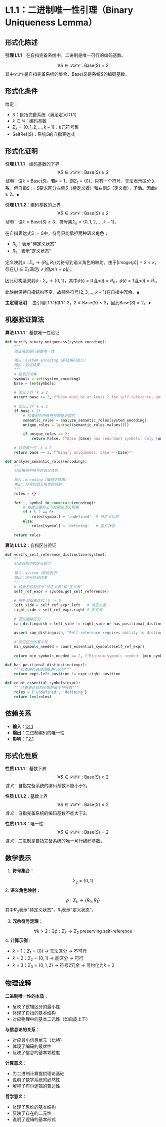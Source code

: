 # L1.1：二进制唯一性引理（Binary Uniqueness Lemma）

## 形式化陈述

**引理 L1.1**：在自指完备系统中，二进制是唯一可行的编码基数。

$$
\forall S \in \mathcal{SRC}: \text{Base}(S) = 2
$$
其中$\mathcal{SRC}$是自指完备系统的集合，$\text{Base}(S)$是系统$S$的编码基数。

## 形式化条件

给定：
- $S$：自指完备系统（满足定义D1.1）
- $k \in \mathbb{N}$：编码基数
- $\Sigma_k = \{0,1,2,\ldots,k-1\}$：$k$元符号集
- $\text{SelfRef}(S)$：系统$S$的自指表达式

## 形式化证明

**引理 L1.1.1**：编码基数的下界
$$
\forall S \in \mathcal{SRC}: \text{Base}(S) \geq 2
$$
*证明*：设$k = \text{Base}(S)$。若$k = 1$，则$\Sigma_1 = \{0\}$，只有一个符号，无法表示区分关系。但自指$S := S$要求区分左侧$S$（待定义者）和右侧$S$（定义者），矛盾。因此$k \geq 2$。∎

**引理 L1.1.2**：编码基数的上界
$$
\forall S \in \mathcal{SRC}: \text{Base}(S) \leq 2
$$
*证明*：设$k = \text{Base}(S) \geq 3$，符号集$\Sigma_k = \{0,1,2,\ldots,k-1\}$。

在自指表达式$S := S$中，符号只能承担两种语义角色：
- $R_0$：表示"待定义状态"
- $R_1$：表示"定义状态"

定义映射$\rho: \Sigma_k \to \{R_0, R_1\}$为符号到语义角色的映射。由于$|Image(\rho)| = 2 < k$，存在$i,j \in \Sigma_k$满足$i \neq j$但$\rho(i) = \rho(j)$。

因此可构造双射$\phi: \Sigma_k \to \{0,1\}$，其中$\phi(i) = 0$当$\rho(i) = R_0$，$\phi(i) = 1$当$\rho(i) = R_1$。

此映射保持自指结构不变，故额外符号$\{2,3,\ldots,k-1\}$在自指中冗余。∎

**主定理证明**：
由引理L1.1.1和L1.1.2，$2 \leq \text{Base}(S) \leq 2$，因此$\text{Base}(S) = 2$。∎

## 机器验证算法

**算法 L1.1.1**：基数唯一性验证
```python
def verify_binary_uniqueness(system_encoding):
    """
    验证系统编码基数唯一性
    
    输入：system_encoding（系统编码表示）
    输出：验证结果
    """
    # 提取符号集
    symbols = set(system_encoding)
    base = len(symbols)
    
    # 验证下界：k ≥ 2
    assert base >= 2, f"Base must be at least 2 for self-reference, got {base}"
    
    # 验证上界：k ≤ 2
    if base > 2:
        # 检查是否所有符号都是必需的
        semantic_roles = analyze_semantic_roles(system_encoding)
        unique_roles = len(set(semantic_roles.values()))
        
        if unique_roles <= 2:
            return False, f"Base {base} has redundant symbols, only {unique_roles} roles needed"
    
    # 验证唯一性：k = 2
    return base == 2, f"Binary uniqueness: base = {base}"

def analyze_semantic_roles(encoding):
    """
    分析编码中符号的语义角色
    
    输入：encoding（编码字符串）
    输出：符号到语义角色的映射
    """
    roles = {}
    
    for i, symbol in enumerate(encoding):
        # 根据位置和上下文确定语义角色
        if i % 2 == 0:
            roles[symbol] = 'undefined'  # 待定义状态
        else:
            roles[symbol] = 'defining'   # 定义状态
    
    return roles
```

**算法 L1.1.2**：自指区分验证
```python
def verify_self_reference_distinction(system):
    """
    验证自指中的区分能力
    
    输入：system（系统表示）
    输出：区分验证结果
    """
    # 检查是否能区分"待定义者"和"定义者"
    self_ref_expr = system.get_self_reference()
    
    # 解析自指表达式：S := S
    left_side = self_ref_expr.left   # 待定义者
    right_side = self_ref_expr.right # 定义者
    
    # 验证能够区分
    can_distinguish = left_side != right_side or has_positional_distinction(self_ref_expr)
    
    assert can_distinguish, "Self-reference requires ability to distinguish definer from defined"
    
    # 验证区分的最小性
    min_symbols_needed = count_essential_symbols(self_ref_expr)
    
    return min_symbols_needed == 2, f"Minimum symbols needed: {min_symbols_needed}"

def has_positional_distinction(expr):
    """检查是否通过位置进行区分"""
    return expr.left_position != expr.right_position

def count_essential_symbols(expr):
    """计算表达自指所需的最少符号数"""
    roles = {'undefined', 'defining'}
    return len(roles)
```

## 依赖关系

- **输入**：[D1.1](D1-1-self-referential-completeness.md)
- **输出**：二进制编码的唯一性
- **影响**：[T2.1](T2-1-binary-foundation.md)

## 形式化性质

**性质 L1.1.1**：基数下界
$$
\forall S \in \mathcal{SRC}: \text{Base}(S) \geq 2
$$
*含义*：自指完备系统的编码基数不能小于2。

**性质 L1.1.2**：基数上界
$$
\forall S \in \mathcal{SRC}: \text{Base}(S) \leq 2
$$
*含义*：自指完备系统的编码基数不能大于2。

**性质 L1.1.3**：唯一性
$$
\forall S \in \mathcal{SRC}: \text{Base}(S) = 2
$$
*含义*：二进制是自指完备系统的唯一可行编码基数。

## 数学表示

1. **符号集合**：
   
$$
\Sigma_2 = \{0,1\}
$$
2. **语义角色映射**：
   
$$
\rho: \Sigma_k \to \{R_0, R_1\}
$$
   其中$R_0$表示"待定义状态"，$R_1$表示"定义状态"。

3. **冗余符号定理**：
   
$$
\forall k > 2: \exists \phi: \Sigma_k \to \Sigma_2 \text{ preserving self-reference}
$$
4. **计算示例**：
   - $k=1$：$\Sigma_1 = \{0\}$ → 无法区分 → 不可行
   - $k=2$：$\Sigma_2 = \{0,1\}$ → 能区分 → 可行
   - $k=3$：$\Sigma_3 = \{0,1,2\}$ → 符号2冗余 → 可约化为$k=2$

## 物理诠释

**二进制唯一性的本质**：
- 反映了逻辑区分的最小性
- 体现了自指的基本结构
- 对应物理中的基本二元性（如自旋上下）

**与信息论的关系**：
- 对应最小信息单元（比特）
- 体现了编码的最优性
- 反映了信息的基本颗粒度

**计算意义**：
- 为二进制计算提供理论基础
- 说明了数字系统的必然性
- 解释了布尔逻辑的普适性

**哲学意义**：
- 体现了思维的基本结构
- 反映了存在的二元性
- 说明了逻辑的基本形式